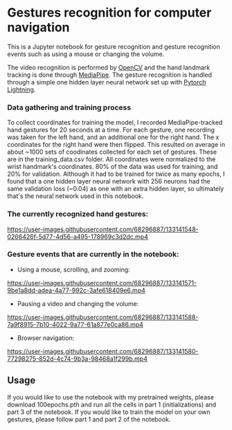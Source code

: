 # Gestures recognition for computer navigation
This is a Jupyter notebook for gesture recognition and gesture recognition events such as using a mouse or changing the volume.

The video recognition is performed by [OpenCV](https://opencv.org/) and the hand landmark tracking is done through [MediaPipe](https://google.github.io/mediapipe/solutions/hands.html). The gesture recognition is handled through a simple one hidden layer neural network set up with [Pytorch Lightning](https://www.pytorchlightning.ai/). 


### Data gathering and training process
To collect coordinates for training the model, I recorded MediaPipe-tracked hand gestures for 20 seconds at a time. For each gesture, one recording was taken for the left hand, and an additional one for the right hand. The x coordinates for the right hand were then flipped. This resulted on average in about ~1000 sets of coodinates collected for each set of gestures. These are in the training_data.csv folder. All coordinates were normalized to the wrist handmark's coordinates. 80% of the data was used for training, and 20% for validation. Although it had to be trained for twice as many epochs, I found that a one hidden layer neural network with 256 neurons had the same validation loss (~0.04) as one with an extra hidden layer, so ultimately that's the neural network used in this notebook.


### The currently recognized hand gestures:

https://user-images.githubusercontent.com/68296887/133141548-0266426f-5d77-4d56-a495-178969c3d2dc.mp4

### Gesture events that are currently in the notebook:

* Using a mouse, scrolling, and zooming:

https://user-images.githubusercontent.com/68296887/133141571-9be1a8dd-adea-4a77-992c-3afe618409e6.mp4


* Pausing a video and changing the volume:

https://user-images.githubusercontent.com/68296887/133141588-7a9f8915-7b10-4022-9a77-61a877e0ca86.mp4


* Browser navigation:

https://user-images.githubusercontent.com/68296887/133141580-77298275-852d-4c74-9b3a-98468a1f299b.mp4


## Usage

If you would like to use the notebook with my pretrained weights, please download 100epochs.pth and run all the cells in part 1 (initializations) and part 3 of the notebook. If you would like to train the model on your own gestures, please follow part 1 and part 2 of the notebook. 
